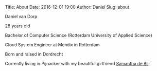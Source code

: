 Title: About
Date: 2016-12-01 19:00
Author: Daniel
Slug: about

Daniel van Dorp

28 years old

Bachelor of Computer Science (Rotterdam University of Applied Science)

Cloud System Engineer at Mendix in Rotterdam

Born and raised in Dordrecht

Currently living in Pijnacker with my beautiful girlfriend [Samantha de Blij](http://www.samanthadeblij.nl)

